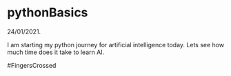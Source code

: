 # pythonBasics

24/01/2021.

I am starting my python journey for artificial intelligence today. Lets see how much time does it take to learn AI.

#FingersCrossed
